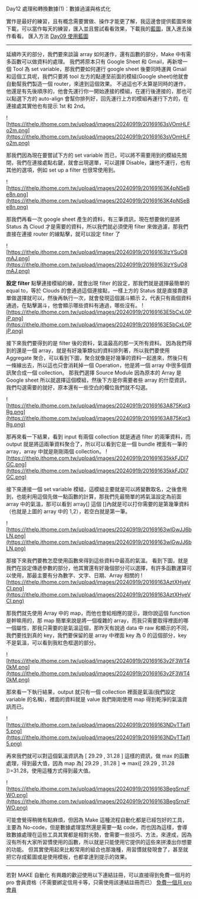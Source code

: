 Day12 處理和轉換數據(1)：數據過濾與格式化

實作是最好的練習，且有概念需要實做、操作才能更了解，我這邊會提供藍圖來做下載，可以當作每天的練習，匯入並且嘗試看看效果，下載我的[藍圖](https://drive.google.com/drive/folders/1Dpz4c-BdeMZziNrlVK3hQkyCx_q8_rE9?usp=sharing)，匯入進去操作看看。
匯入方法 [Day09 使用藍圖](https://ithelp.ithome.com.tw/articles/10352992)

---

延續昨天的部分，我們要來談論 array 如何運作，還有函數的部分，Make 中有需多函數可以做資料的處理。
我們將原本只有 Google Sheet 和 Gmail，再新增一個 Tool 為 set variable，那我們要如何運行 google sheet 後要同時運興 Gmail 和這個工具呢，我們只要將 tool 左方的點連至前面的模組(Google sheet)他就會自動幫我們製造一個 router，來達到這個效果。
不過這也不太算是同時的運作，他還是有先後順序的，他會先運行你一開始連接的模組，在運行後連接的，那也可以點選下方的 auto-align 會幫你排列好，回先運行上方的模組再運行下方的，在連接處其實他也有提示 1st 和 2nd。

![https://ithelp.ithome.com.tw/upload/images/20240919/20169163sVOmHLFo2m.png](https://ithelp.ithome.com.tw/upload/images/20240919/20169163sVOmHLFo2m.png)

那我們因為現在要嘗試下方的 set variable 而已，可以將不需要用到的模組先關閉，我們在連接處點右鍵，就會出現選單，可以選擇 Disable，讓他不運行，也有其他的選項，例如 set up a filter 也很常使用到。

![https://ithelp.ithome.com.tw/upload/images/20240919/20169163K4pNSeBe8n.png](https://ithelp.ithome.com.tw/upload/images/20240919/20169163K4pNSeBe8n.png)

那我們再看一次 google sheet 產生的資料，有三筆資訊，現在想要做的是將 Status 為 Cloud 才是需要的資料，所以我們就必須使用 filter 來做過濾，那我們直接在連接 router 的線點擊，就可以設定 filter 了

![https://ithelp.ithome.com.tw/upload/images/20240919/20169163IzYSuO8mAJ.png](https://ithelp.ithome.com.tw/upload/images/20240919/20169163IzYSuO8mAJ.png)

**設定 filter**
點擊連接模組的線，就會出現 filter 的設定，那我們就是選擇最簡單的 equal to，等於 Clouds 的會通過這個連接點，一樣上方的 Status 就是直接靠選單做選擇就可以，然後再執行一次，就會發現這個漏斗顯示 2，代表只有兩個資料通過，在點擊漏斗，他會顯示哪些資料有通過，哪些沒有。
![https://ithelp.ithome.com.tw/upload/images/20240919/20169163E5bCxL0PjP.png](https://ithelp.ithome.com.tw/upload/images/20240919/20169163E5bCxL0PjP.png)

接下來我們要得到的是 filter 後的資料，氣溫最高的那一天所有資料。
因為我們得到的還是一個 array，就是有好幾筆類似的資料排列著，所以我們要使用 Aggregate 聚合，可以看到下圖，聚合就像是好幾筆的資料一起進來，然後只有一條線出去，所以這也只會消耗掉一個 Operation，他是將一個 array 中很多個資訊聚合成一個 collection。
那我們選擇 Source Module 因為原本的 Array 是 Google sheet 所以就選擇這個模組，然後下方是你需要者些 array 的什麼資訊，我們勾選需要的就好，原本還有一些空白的欄位我們就不勾選。

![https://ithelp.ithome.com.tw/upload/images/20240919/20169163A875Kpt3Rg.png](https://ithelp.ithome.com.tw/upload/images/20240919/20169163A875Kpt3Rg.png)

那再來看一下結果，看到 input 有兩個 collection 就是通過 filter 的兩筆資料，而 output 就是將這兩筆資料聚合了，所以可以看到它是一個 bundle 裡面有一筆的 array，array 中就是剛剛兩個 collection。
![https://ithelp.ithome.com.tw/upload/images/20240919/201691635kkFJDI7GC.png](https://ithelp.ithome.com.tw/upload/images/20240919/201691635kkFJDI7GC.png)

接下來連接一個 set variable 模組，這模組主要就是可以將變數取名，之後會用到，也能利用這個先做一點函數的計算，那我們先最簡單的將氣溫設定為前面 array 中的氣溫，那可以看到 array[] 這個 []內就是可以打你需要的是第幾筆資料（也就是上圖的 array 中的 1,2），若空白就是第一筆。

![https://ithelp.ithome.com.tw/upload/images/20240919/20169163wlGwJJ6bLN.png](https://ithelp.ithome.com.tw/upload/images/20240919/20169163wlGwJJ6bLN.png)

那接下來我們要教怎麼使用函數來得到這些資料中最高的氣溫。
看到下圖，就是我們在設定傳遞參數的部分，他其實還有好幾個部分可以選擇，有許多函數運算可以使用，那最主要有分為數字、文字、日期、Array 相關的
![https://ithelp.ithome.com.tw/upload/images/20240919/20169163AztXHyeVCI.png](https://ithelp.ithome.com.tw/upload/images/20240919/20169163AztXHyeVCI.png)

那我們就先使用 Array 中的 map，而他也會給相應的提示，跟你說這個 function 是幹嘛用的，那 map 簡單來說是將一個複雜的 array，而我只需要取得裡面的哪一個屬性，那我只需要的是氣溫這個，那昨天有說過 data 中 raw 和顯示的不同，我們要找到真的 key，我們要保留的是 array 中裡面 key 為 0 的這個部分，key 不是氣溫，可以看到我紅色框選的部分。

![https://ithelp.ithome.com.tw/upload/images/20240919/20169163v2F3WT40kM.png](https://ithelp.ithome.com.tw/upload/images/20240919/20169163v2F3WT40kM.png)

那來看一下執行結果，output 就只有一個 collection 裡面是氣溫(我們設定 variable 的名稱)，裡面的資料就是 value 我們剛剛使用 map 得到乾淨的氣溫資訊而已。

![https://ithelp.ithome.com.tw/upload/images/20240919/20169163NDvTTajfl5.png](https://ithelp.ithome.com.tw/upload/images/20240919/20169163NDvTTajfl5.png)

再來我們就可以對這個氣溫資訊為 [ 29.29 , 31.28 ] 這樣的資訊，做 max 的函數處理，得到最大值，因為 map 為[ 29.29 , 31.28 ] => max([ 29.29 , 31.28 ])=31.28，使用這種方式得到最大值。

![https://ithelp.ithome.com.tw/upload/images/20240919/20169163BegSrnzFWO.png](https://ithelp.ithome.com.tw/upload/images/20240919/20169163BegSrnzFWO.png)

可能會覺得稍微有點麻煩，但因為 Make 這種流程自動化都是已經包好的工具，主要為 No-code，但是數據處理當然還是需要一點 code，而也因為這樣，會導致數據處理在這些工具其實都是相對劣勢，會需要一些技巧、方法，來達成，因為沒有所有大家所習慣使用的函數，所以就是只能使用它提供的這些來拼湊出你想要的功能。
但其實使用起來比較常用的組合也那幾種，用習慣就發現會了，甚至就把它存成藍圖或是使用模板，也都拿達到提示的效果。

---

若對 MAKE 自動化 有興趣的歡迎使用以下連結註冊，可以直接得到免費一個月的 pro 會員資格（不需要綁定信用卡等，只需使用該連結註冊而已）
[免費一個月 pro 會員](https://www.make.com/en/register?pc=automateyoureverydayhttps://www.make.com/en/register?pc=automateyoureveryday)
